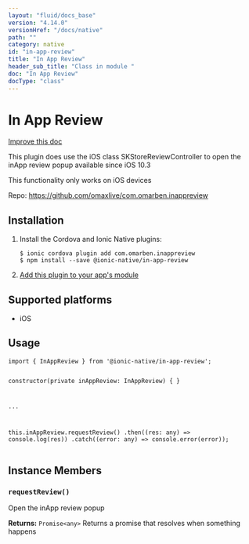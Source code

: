 ```yaml
---
layout: "fluid/docs_base"
version: "4.14.0"
versionHref: "/docs/native"
path: ""
category: native
id: "in-app-review"
title: "In App Review"
header_sub_title: "Class in module "
doc: "In App Review"
docType: "class"
---
```


<h1 class="api-title">In App Review</h1>

<a class="improve-v2-docs" href="http://github.com/ionic-team/ionic-native/edit/master/src/@ionic-native/plugins/in-app-review/index.ts#L1">
  Improve this doc
</a>







<p>This plugin does use the iOS class SKStore​Review​Controller to open the inApp review popup available since iOS 10.3</p>
<p>This functionality only works on iOS devices</p>


<p>Repo:
  <a href="https://github.com/omaxlive/com.omarben.inappreview">
    https://github.com/omaxlive/com.omarben.inappreview
  </a>
</p>


<h2><a class="anchor" name="installation" href="#installation"></a>Installation</h2>
<ol class="installation">
  <li>Install the Cordova and Ionic Native plugins:<br>
    <pre><code class="nohighlight">$ ionic cordova plugin add com.omarben.inappreview
$ npm install --save @ionic-native/in-app-review
</code></pre>
  </li>
  <li><a href="https://ionicframework.com/docs/native/#Add_Plugins_to_Your_App_Module">Add this plugin to your app's module</a></li>
</ol>



<h2><a class="anchor" name="platforms" href="#platforms"></a>Supported platforms</h2>
<ul>
  <li>iOS</li>
</ul>






<h2><a class="anchor" name="usage" href="#usage"></a>Usage</h2>
<pre><code class="lang-typescript">import { InAppReview } from &#39;@ionic-native/in-app-review&#39;;


constructor(private inAppReview: InAppReview) { }

...


this.inAppReview.requestReview()
  .then((res: any) =&gt; console.log(res))
  .catch((error: any) =&gt; console.error(error));
</code></pre>








<h2><a class="anchor" name="instance-members" href="#instance-members"></a>Instance Members</h2>
<h3><a class="anchor" name="requestReview" href="#requestReview"></a><code>requestReview()</code></h3>


Open the inApp review popup


<div class="return-value" markdown="1">
  <i class="icon ion-arrow-return-left"></i>
  <b>Returns:</b> <code>Promise&lt;any&gt;</code> Returns a promise that resolves when something happens
</div>





